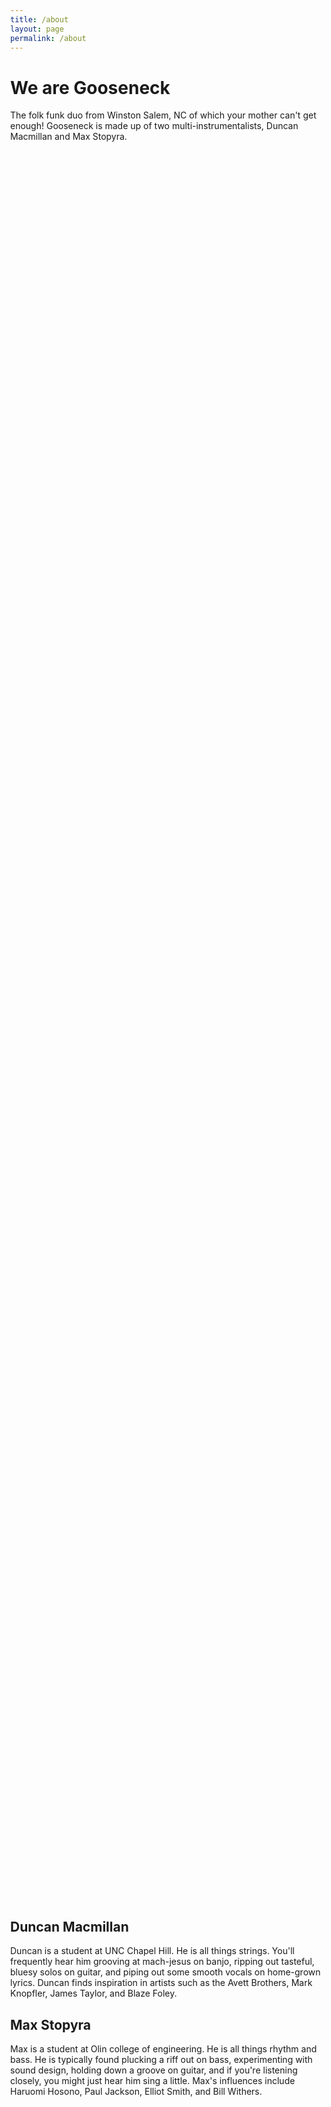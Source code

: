 ```yaml
---
title: /about
layout: page
permalink: /about
---
```

# We are Gooseneck 

The folk funk duo from Winston Salem, NC of which your mother can't get enough! Gooseneck is made up of two multi-instrumentalists, Duncan Macmillan and Max Stopyra. 

<style>
body, html {
  height: 100%;
  margin: 0;
}
.bgimg {
  background-image: url('aboutpicture.png');
  height: 70%;
  background-position: center;
  background-size: cover;
  position: relative;
}
</style>
<div class="bgimg">
</div>


## Duncan Macmillan
Duncan is a student at UNC Chapel Hill. He is all things strings. You'll frequently hear him grooving at mach-jesus on banjo, ripping out tasteful, bluesy solos on guitar, and piping out some smooth vocals on home-grown lyrics. Duncan finds inspiration in artists such as the Avett Brothers, Mark Knopfler, James Taylor, and Blaze Foley. 

## Max Stopyra
Max is a student at Olin college of engineering. He is all things rhythm and bass. He is typically found plucking a riff out on bass, experimenting with sound design, holding down a groove on guitar, and if you're listening closely, you might just hear him sing a little. Max's influences include Haruomi Hosono, Paul Jackson, Elliot Smith, and Bill Withers. 